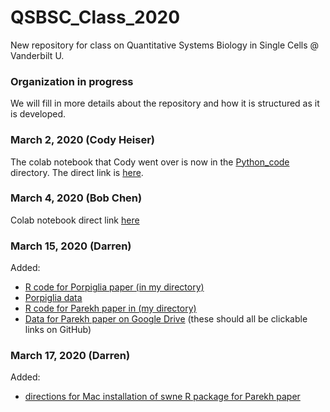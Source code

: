 # QSBSC_Class_2020
New repository for class on Quantitative Systems Biology in Single Cells @ Vanderbilt U.

### Organization in progress
We will fill in more details about the repository and how it is structured as it is developed. 


### March 2, 2020 (Cody Heiser)
The colab notebook that Cody went over is now in the [Python_code](Python_code) directory. The direct link is [here](Python_code/filtering_preprocessing_02Mar20.ipynb).

### March 4, 2020 (Bob Chen)
Colab notebook direct link [here](https://bit.ly/2TmsUNy)

### March 15, 2020 (Darren)
Added:
* [R code for Porpiglia paper (in my directory)](Users/darren/Porpiglia_test_code.r) 
* [Porpiglia data](Data/Porpiglia/)
* [R code for Parekh paper in (my directory)](Users/darren/Parekh_analysis.Rmd)
* [Data for Parekh paper on Google Drive](https://drive.google.com/open?id=19qHsRFO4QwHhotxuw73MYRHB8CFYPM3c)
(these should all be clickable links on GitHub)

### March 17, 2020 (Darren)
Added:
* [directions for Mac installation of swne R package for Parekh paper](mac_swne_installation)
